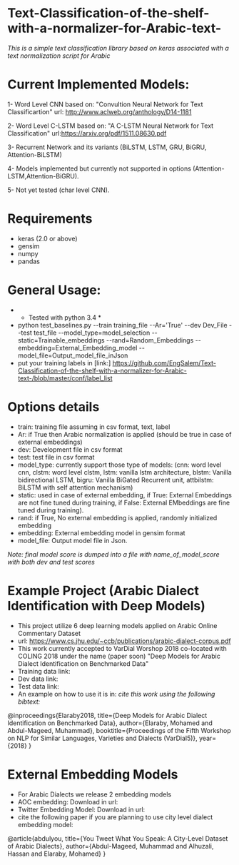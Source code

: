 # Text-Classification-of-the-shelf-with-a-normalizer-for-Arabic-text-

*This is a simple text classification library based on keras associated with a text normalization script for Arabic*

# Current Implemented Models:

1- Word Level CNN based on:
"Convultion Neural Network for Text Classificartion"
url: http://www.aclweb.org/anthology/D14-1181

2- Word Level C-LSTM based on:
"A C-LSTM Neural Network for Text Classification"
url:https://arxiv.org/pdf/1511.08630.pdf

3- Recurrent Network and its variants (BiLSTM, LSTM, GRU, BiGRU, Attention-BiLSTM)

4- Models implemented but currently not supported in options (Attention-LSTM,Attention-BiGRU).

5- Not yet tested  (char level CNN). 

# Requirements

- keras (2.0 or above)
- gensim
- numpy
- pandas

# General Usage:
- * Tested with python 3.4 *
- python test_baselines.py --train training_file --Ar='True' --dev Dev_File --test test_file --model_type=model_selection --static=Trainable_embeddings --rand=Random_Embeddings --embedding=External_Embedding_model --model_file=Output_model_file_inJson
- put your training labels in [link:] https://github.com/EngSalem/Text-Classification-of-the-shelf-with-a-normalizer-for-Arabic-text-/blob/master/conf/label_list
# Options details #

- train: training file assuming in csv format, text, label
- Ar: if True then Arabic normalization is applied (should be true in case of external embeddings)
- dev: Development file in csv format 
- test: test file in csv format
- model_type: currently support those type of models: (cnn: word level cnn, clstm: word level clstm, lstm: vanilla lstm architecture, blstm: Vanilla bidirectional LSTM, bigru: Vanilla BiGated Recurrent unit, attbilstm: BiLSTM with self attention mechanism)
- static: used in case of external embedding, if True: External Embeddings are not fine tuned during training, if False: External EMbeddings are fine tuned during training). 
- rand: if True, No external embedding is applied, randomly initialized embedding 
- embedding: External embedding model in gensim format
- model_file: Output model file in Json.

*Note: final model score is dumped into a file with name_of_model_score with both dev and test scores*
# Example Project (Arabic Dialect Identification with Deep Models) #

- This project utilize 6 deep learning models applied on Arabic Online Commentary Dataset 
- url:  https://www.cs.jhu.edu/~ccb/publications/arabic-dialect-corpus.pdf
- This work currently accepted to VarDial Worshop 2018 co-located with COLING 2018 under the name (paper soon)
"Deep Models for Arabic Dialect Identification on Benchmarked Data"
- Training data link: 
- Dev data link: 
- Test data link: 
- An example on how to use it is in: 
*cite this work using the following bibtext:*

@inproceedings{Elaraby2018,
  title={Deep Models for Arabic Dialect Identification on Benchmarked Data},
  author={Elaraby, Mohamed and Abdul-Mageed, Muhammad},
  booktitle={Proceedings of the Fifth Workshop on NLP for Similar Languages, Varieties and Dialects (VarDial5)},
  year={2018}
}

# External Embedding Models #

- For Arabic Dialects we release 2 embedding models 
- AOC embedding: Download in url: 
- Twitter Embedding Model: Download in url: 
 - cite the following paper if you are planning to use city level dialect embedding model: 
 
@article{abdulyou,
  title={You Tweet What You Speak: A City-Level Dataset of Arabic Dialects},
  author={Abdul-Mageed, Muhammad and Alhuzali, Hassan and Elaraby, Mohamed}
}

